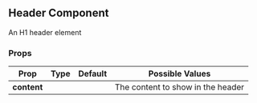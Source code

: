 ## Header Component
An H1 header element

### Props

| Prop          | Type     | Default     | Possible Values   
| ------------- | -------- | ----------- | ---------------------------------------------
| **content** |          |         | The content to show in the header
